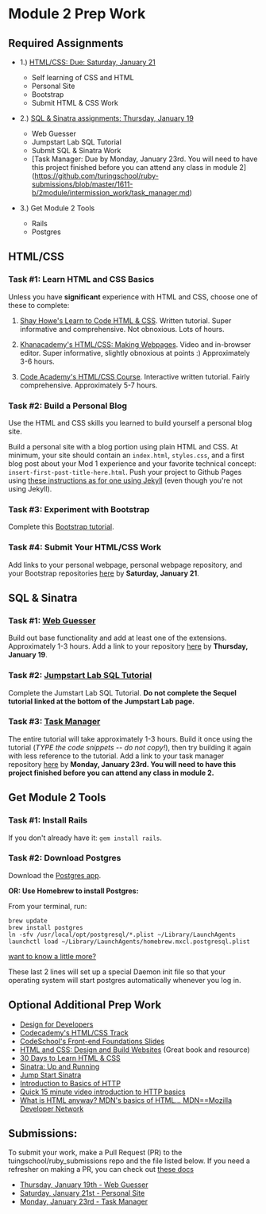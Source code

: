 # Module 2 Prep Work

## Required Assignments

* 1.) [HTML/CSS: Due: Saturday, January 21](https://github.com/turingschool/ruby-submissions/blob/master/1611-b/2module/intermission_work/personal_site_html_css.md)
    * Self learning of CSS and HTML
    * Personal Site
    * Bootstrap
    * Submit HTML & CSS Work

* 2.) [SQL & Sinatra assignments: Thursday, January 19](https://github.com/turingschool/ruby-submissions/blob/master/1611-b/2module/intermission_work/web_guesser.md) 
    * Web Guesser
    * Jumpstart Lab SQL Tutorial
    * Submit SQL & Sinatra Work
    * [Task Manager: Due by Monday, January 23rd. You will need to have this project finished before you can attend any class in module 2] (https://github.com/turingschool/ruby-submissions/blob/master/1611-b/2module/intermission_work/task_manager.md) 
* 3.) Get Module 2 Tools
    * Rails
    * Postgres

## HTML/CSS

### Task #1: Learn HTML and CSS Basics

  Unless you have **significant** experience with HTML and CSS, choose one of these to complete:

  1) [Shay Howe's Learn to Code HTML & CSS](http://learn.shayhowe.com/html-css/). Written tutorial. Super informative and comprehensive. Not obnoxious. Lots of hours.

  2) [Khanacademy's HTML/CSS: Making Webpages](https://www.khanacademy.org/computing/computer-programming/html-css). Video and in-browser editor. Super informative, slightly obnoxious at points :) Approximately 3-6 hours.

  3) [Code Academy's HTML/CSS Course](https://www.codecademy.com/learn/web). Interactive written tutorial. Fairly comprehensive. Approximately 5-7 hours.

### Task #2: Build a Personal Blog

  Use the HTML and CSS skills you learned to build yourself a personal blog site.

  Build a personal site with a blog portion using plain HTML and CSS. At minimum, your site should contain an `index.html`, `styles.css`, and a first blog post about your Mod 1 experience and your favorite technical concept: `insert-first-post-title-here.html`. Push your project to Github Pages using [these instructions as for one using Jekyll](https://github.com/turingschool/lesson_plans/blob/master/electives/jekyll-blog-github-pages/pushing-project-to-gh-pages.markdown) (even though you're not using Jekyll).

### Task #3: Experiment with Bootstrap

  Complete this [Bootstrap tutorial](https://github.com/s-espinosa/bootstrap_tutorial).


### Task #4: Submit Your HTML/CSS Work

  Add links to your personal webpage, personal webpage repository, and your Bootstrap repositories [here](https://github.com/turingschool/ruby-submissions/blob/master/1611-b/2module/intermission_work/personal_site_html_css.md) by **Saturday, January 21**.

## SQL & Sinatra

### Task #1: [Web Guesser](http://tutorials.jumpstartlab.com/projects/web_guesser.html)

  Build out base functionality and add at least one of the extensions. Approximately 1-3 hours. Add a link to your repository [here](https://github.com/turingschool/ruby-submissions/blob/master/1611-b/2module/intermission_work/web_guesser.md) by **Thursday, January 19**.

### Task #2: [Jumpstart Lab SQL Tutorial](http://tutorials.jumpstartlab.com/topics/sql/fundamental_sql.html)

  Complete the Jumstart Lab SQL Tutorial. **Do not complete the Sequel tutorial linked at the bottom of the Jumpstart Lab page.**

### Task #3: [Task Manager](https://github.com/s-espinosa/task_manager_redux)

  The entire tutorial will take approximately 1-3 hours. Build it once using the tutorial (*TYPE the code snippets -- do not copy!*), then try building it again with less reference to the tutorial. Add a link to your task manager repository [here](https://github.com/turingschool/ruby-submissions/blob/master/1611-b/2module/intermission_work/task_manager.md) by **Monday, January 23rd. __You will need to have this project finished before you can attend any class in module 2__.**

## Get Module 2 Tools

### Task #1: Install Rails

  If you don't already have it: `gem install rails`.

### Task #2: Download Postgres

  Download the [Postgres app](http://postgresapp.com/).

  __OR: Use Homebrew to install Postgres:__

  From your terminal, run:

  ```
  brew update
  brew install postgres
  ln -sfv /usr/local/opt/postgresql/*.plist ~/Library/LaunchAgents
  launchctl load ~/Library/LaunchAgents/homebrew.mxcl.postgresql.plist
  ```
  [want to know a little more?](http://www.fyquah.me/setup-postgresql-on-os-x)

  These last 2 lines will set up a special Daemon init file so that your operating
  system will start postgres automatically whenever you log in.

## Optional Additional Prep Work

* [Design for Developers](http://webdesign.tutsplus.com/series/design-school-for-developers--webdesign-13793)
* [Codecademy's HTML/CSS Track](http://www.codecademy.com/en/tracks/web)
* [CodeSchool's Front-end Foundations Slides](http://courseware.codeschool.com/front-end-foundations/Front-end-Foundations.pdf)
* [HTML and CSS: Design and Build Websites](http://www.amazon.com/HTML-CSS-Design-Build-Websites/dp/1118008189) (Great book and resource)
* [30 Days to Learn HTML & CSS](http://webdesign.tutsplus.com/courses/30-days-to-learn-html-css)
* [Sinatra: Up and Running](http://www.amazon.com/Sinatra-Up-Running-Alan-Harris/dp/1449304230/ref=sr_1_2?ie=UTF8&qid=1422133158&sr=8-2&keywords=sinatra+application)
* [Jump Start Sinatra](http://www.amazon.com/Jump-Start-Sinatra-Darren-Jones/dp/0987332147/ref=sr_1_1?ie=UTF8&qid=1422133181&sr=8-1&keywords=jumpstart+sinatra)
* [Introduction to Basics of HTTP](https://www3.ntu.edu.sg/home/ehchua/programming/webprogramming/HTTP_Basics.html)
* [Quick 15 minute video introduction to HTTP basics](https://www.youtube.com/watch?v=18XDokfwIDo)
* [What is HTML anyway? MDN's basics of HTML...  MDN==Mozilla Developer Network](https://developer.mozilla.org/en-US/Learn/Getting_started_with_the_web/HTML_basics)

## Submissions:

To submit your work, make a Pull Request (PR) to the tuingschool/ruby_submissions repo and the file listed below. If you need a refresher on making a PR, you can check out [these docs](https://help.github.com/articles/creating-a-pull-request/)

* [Thursday, January 19th - Web Guesser](https://github.com/turingschool/ruby-submissions/blob/master/1611-b/2module/intermission_work/web_guesser.md)
* [Saturday, January 21st - Personal Site](https://github.com/turingschool/ruby-submissions/blob/master/1611-b/2module/intermission_work/personal_site_html_css.md)
* [Monday, January 23rd - Task Manager](https://github.com/turingschool/ruby-submissions/blob/master/1611-b/2module/intermission_work/task_manager.md)
